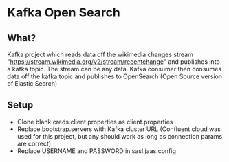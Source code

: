 # Kafka Open Search

## What?
Kafka project which reads data off the wikimedia changes stream "https://stream.wikimedia.org/v2/stream/recentchange" and publishes into a kafka topic. The stream can be any data.
Kafka consumer then consumes data off the kafka topic and publishes to OpenSearch (Open Source version of Elastic Search)

## Setup
<ul>
  <li>
    Clone blank.creds.client.properties as client.properties
  </li>
  <li>
    Replace bootstrap.servers with Kafka cluster URL (Confluent cloud was used for this project, but any should work as long as connection params are correct)
  </li>
  <li>
    Replace USERNAME and PASSWORD in sasl.jaas.config
  </li>
</ul>
